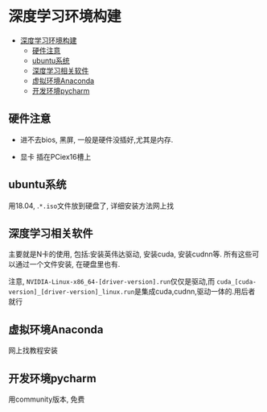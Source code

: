 # 深度学习环境构建

- [深度学习环境构建](#深度学习环境构建)
  - [硬件注意](#硬件注意)
  - [ubuntu系统](#ubuntu系统)
  - [深度学习相关软件](#深度学习相关软件)
  - [虚拟环境Anaconda](#虚拟环境anaconda)
  - [开发环境pycharm](#开发环境pycharm)

## 硬件注意


- 进不去bios, 黑屏, 一般是硬件没插好,尤其是内存.

- 显卡 插在PCiex16槽上

## ubuntu系统

用18.04, .`*.iso`文件放到硬盘了, 详细安装方法网上找

## 深度学习相关软件

主要就是N卡的使用, 包括:安装英伟达驱动, 安装cuda, 安装cudnn等. 所有这些可以通过一个文件安装, 在硬盘里也有.

注意,
`NVIDIA-Linux-x86_64-[driver-version].run`仅仅是驱动,而
 `cuda_[cuda-version]_[driver-version]_linux.run`是集成cuda,cudnn,驱动一体的.用后者就行



## 虚拟环境Anaconda
网上找教程安装

## 开发环境pycharm

用community版本, 免费

